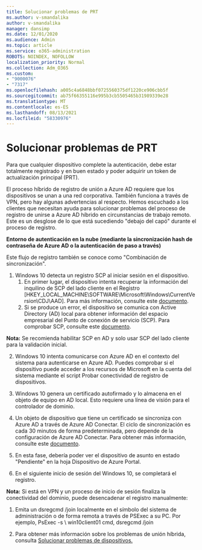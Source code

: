 ```yaml
---
title: Solucionar problemas de PRT
ms.author: v-smandalika
author: v-smandalika
manager: dansimp
ms.date: 12/01/2020
ms.audience: Admin
ms.topic: article
ms.service: o365-administration
ROBOTS: NOINDEX, NOFOLLOW
localization_priority: Normal
ms.collection: Adm_O365
ms.custom:
- "9000076"
- "7317"
ms.openlocfilehash: a005c4a6848bbf0725560375df1220ce906cbb5f
ms.sourcegitcommit: ab75f66355116e995b3cb5505465b31989339e28
ms.translationtype: MT
ms.contentlocale: es-ES
ms.lasthandoff: 08/13/2021
ms.locfileid: "58330976"
---
```

# <a name="troubleshoot-prt-issue"></a>Solucionar problemas de PRT

Para que cualquier dispositivo complete la autenticación, debe estar totalmente registrado y en buen estado y poder adquirir un token de actualización principal (PRT).

El proceso híbrido de registro de unión a Azure AD requiere que los dispositivos se unan a una red corporativa. También funciona a través de VPN, pero hay algunas advertencias al respecto. Hemos escuchado a los clientes que necesitan ayuda para solucionar problemas del proceso de registro de unirse a Azure AD híbrido en circunstancias de trabajo remoto. Este es un desglose de lo que está sucediendo "debajo del capó" durante el proceso de registro.

**Entorno de autenticación en la nube (mediante la sincronización hash de contraseña de Azure AD o la autenticación de paso a través)**

Este flujo de registro también se conoce como "Combinación de sincronización".

1. Windows 10 detecta un registro SCP al iniciar sesión en el dispositivo.
    1. En primer lugar, el dispositivo intenta recuperar la información del inquilino de SCP del lado cliente en el Registro [HKEY_LOCAL_MACHINE\SOFTWARE\Microsoft\Windows\CurrentVersion\CDJ\AAD]. Para más información, consulte este [documento](https://docs.microsoft.com/azure/active-directory/devices/hybrid-azuread-join-control).
    2. Si se produce un error, el dispositivo se comunica con Active Directory (AD) local para obtener información del espacio empresarial del Punto de conexión de servicio (SCP). Para comprobar SCP, consulte este [documento](https://docs.microsoft.com/azure/active-directory/devices/hybrid-azuread-join-manual#configure-a-service-connection-point). 

**Nota:** Se recomienda habilitar SCP en AD y solo usar SCP del lado cliente para la validación inicial.

2. Windows 10 intenta comunicarse con Azure AD en el contexto del sistema para autenticarse en Azure AD. Puedes comprobar si el dispositivo puede acceder a los recursos de Microsoft en la cuenta del sistema mediante el script Probar conectividad de registro de dispositivos.

3. Windows 10 genera un certificado autofirmado y lo almacena en el objeto de equipo en AD local. Esto requiere una línea de visión para el controlador de dominio.

4. Un objeto de dispositivo que tiene un certificado se sincroniza con Azure AD a través de Azure AD Conectar. El ciclo de sincronización es cada 30 minutos de forma predeterminada, pero depende de la configuración de Azure AD Conectar. Para obtener más información, consulte este [documento](https://docs.microsoft.com/azure/active-directory/hybrid/how-to-connect-sync-configure-filtering#organizational-unitbased-filtering).

5. En esta fase, debería poder ver el dispositivo de asunto en estado "Pendiente" en la hoja Dispositivo de Azure Portal.

6. En el siguiente inicio de sesión del Windows 10, se completará el registro. 

**Nota:** Si está en VPN y un proceso de inicio de sesión finaliza la conectividad del dominio, puede desencadenar el registro manualmente:
 1. Emita un dsregcmd /join localmente en el símbolo del sistema de administración o de forma remota a través de PSExec a su PC. Por ejemplo, PsExec -s \\ win10client01 cmd, dsregcmd /join

 2. Para obtener más información sobre los problemas de unión híbrida, consulta [Solucionar problemas de dispositivos.](https://techcommunity.microsoft.com/t5/azure-active-directory-identity/azure-ad-mailbag-frequent-questions-about-using-device-based/ba-p/1257344)
